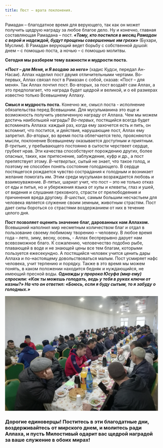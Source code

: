 ```yaml
---
title: Пост – врата поклонения.
---
```


Рамадан – благодатное время для верующего, так как он может получить щедрую награду за любое благое дело. Ну и конечно, главная составляющая Рамадана – пост. 
***«Тому, кто постился в месяц Рамадан с верой и надеждой, будут прощены совершенные им грехи»*** (Бухари, Муслим). В Рамадан верующий ведет борьбу с собственной душой: 
днем – с помощью поста, а ночью – с помощью молитвы.

**Сегодня мы разберем тему важности и мудрости поста.**

***«Пост – для Меня, и Я воздаю за него»*** (хадис Кудси, передал Ан-Насаи).
Аллах наделил пост двумя отличительными чертами. Во-первых, Аллах связал пост в Рамазан с собой, сказав: «Пост – для меня». Так Аллах почтил пост. Во-вторых, за пост воздаёт 
сам Аллах, а это предполагает, что награда будет щедрой и великой, и о её размерах известно только Всевышнему Аллаху.

**Смысл и мудрость поста.** 
Конечно же, смысл поста - исполнение обязательства перед Всевышним. Для мусульманина это еще и возможность получить увеличенную награду от Аллаха. Чем мы можем достичь 
наибольшей награды?
*Во-первых*, постящийся всегда будет вспоминать Аллаха: каждый раз, когда ему захочется есть и пить, он вспомнит, что постится, и действия, нарушающие пост, Аллах ему 
запретил.
*Во-вторых*, во время поста облегчается тело, проясняются мысли, поклонение Всевышнему оказывается доступным и приятным. 
*В-третьих*, у пребывающего постоянно в сытости черствеет сердце, грубеет нрав. Эти качества способствуют порождению других, более опасных, таких, как притеснение, 
заблуждение, куфр и др., а пост препятствует этому.
*В-четвертых*, сытый не знает, что такое голод, и поэтому не способен понять состояние голодающего. В сердце постящегося рождается чувство сострадания к голодным и возникает 
желание помогать им. Этим среди мусульман возраждается любовь и взаимоуважение.
*В-пятых*, шариат учит, что пост – это не только отказ от еды и питья, но и убережения языка от хулы и клеветы, глаз и ушей, от видения и слушания греховного, страсти от 
прелюбодеяния и причинения вреда другому.
*В-шестых*, самым большим несчастьем для человека является служение своим земным, животным страстям. Пост дает силы бороться со страстями воздержанием от них в течение целого 
дня.

**Пост позволяет оценить значение благ, дарованных нам Аллахом.** Всевышний наполнил мир несметным количеством благ и отдал в пользование своему любимому творению – 
человеку. В любое время года – лето, зиму, весну, осень, - Аллах беспрерывно дарует нам всевозможное благо. К сожалению, человечество подобно рыбе, плавающей в воде и не 
знающей цены все тем благам, которыми пользуется ежесекундно. А постящийся человек учится ценить дары Аллаха и по-настоящему довольствоваться малым. Пост усмиряет нафс 
человека, учит терпению и порядку. Также в это время мы можем понять, в каком положении находится бедняк и нуждающийся, не имеющий пресной воды. ***Однажды у пророка Юсуфа 
(мир ему) спросили: «Как ты можешь голодать, ведь у тебя в руках ключи от казны?» На что он ответил: «Боюсь, если я буду сытым, то я забуду о голодных.»***

![Ramadan](./25.jpg)

### Дорогие единоверцы! Поститесь в эти благодатные дни, воздерживайтесь от мирского днем, и молитесь ради Аллаха, и пусть Милостивый одарит вас щедрой наградой за ваше служение в обоих мирах!
